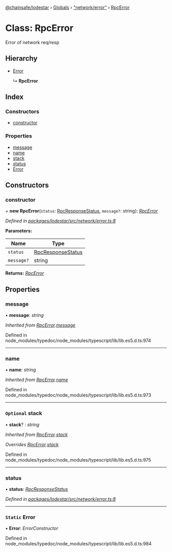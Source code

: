 [@chainsafe/lodestar](../README.md) › [Globals](../globals.md) › ["network/error"](../modules/_network_error_.md) › [RpcError](_network_error_.rpcerror.md)

# Class: RpcError

Error of network req/resp

## Hierarchy

* [Error](_network_error_.rpcerror.md#static-error)

  ↳ **RpcError**

## Index

### Constructors

* [constructor](_network_error_.rpcerror.md#constructor)

### Properties

* [message](_network_error_.rpcerror.md#message)
* [name](_network_error_.rpcerror.md#name)
* [stack](_network_error_.rpcerror.md#optional-stack)
* [status](_network_error_.rpcerror.md#status)
* [Error](_network_error_.rpcerror.md#static-error)

## Constructors

###  constructor

\+ **new RpcError**(`status`: [RpcResponseStatus](../enums/_constants_network_.rpcresponsestatus.md), `message?`: string): *[RpcError](_network_error_.rpcerror.md)*

*Defined in [packages/lodestar/src/network/error.ts:8](https://github.com/ChainSafe/lodestar/blob/40c050469/packages/lodestar/src/network/error.ts#L8)*

**Parameters:**

Name | Type |
------ | ------ |
`status` | [RpcResponseStatus](../enums/_constants_network_.rpcresponsestatus.md) |
`message?` | string |

**Returns:** *[RpcError](_network_error_.rpcerror.md)*

## Properties

###  message

• **message**: *string*

*Inherited from [RpcError](_network_error_.rpcerror.md).[message](_network_error_.rpcerror.md#message)*

Defined in node_modules/typedoc/node_modules/typescript/lib/lib.es5.d.ts:974

___

###  name

• **name**: *string*

*Inherited from [RpcError](_network_error_.rpcerror.md).[name](_network_error_.rpcerror.md#name)*

Defined in node_modules/typedoc/node_modules/typescript/lib/lib.es5.d.ts:973

___

### `Optional` stack

• **stack**? : *string*

*Inherited from [RpcError](_network_error_.rpcerror.md).[stack](_network_error_.rpcerror.md#optional-stack)*

*Overrides [RpcError](_network_error_.rpcerror.md).[stack](_network_error_.rpcerror.md#optional-stack)*

Defined in node_modules/typedoc/node_modules/typescript/lib/lib.es5.d.ts:975

___

###  status

• **status**: *[RpcResponseStatus](../enums/_constants_network_.rpcresponsestatus.md)*

*Defined in [packages/lodestar/src/network/error.ts:8](https://github.com/ChainSafe/lodestar/blob/40c050469/packages/lodestar/src/network/error.ts#L8)*

___

### `Static` Error

▪ **Error**: *ErrorConstructor*

Defined in node_modules/typedoc/node_modules/typescript/lib/lib.es5.d.ts:984
